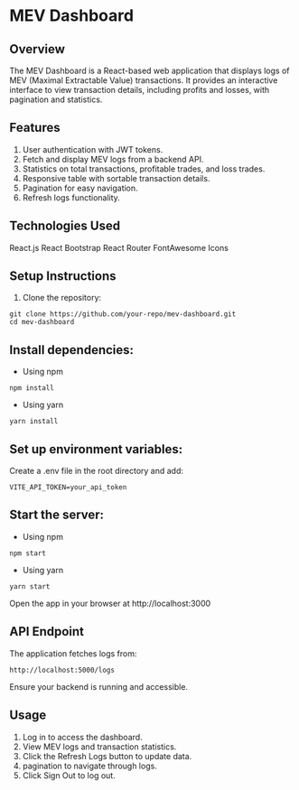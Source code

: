 # MEV Dashboard

## Overview

The MEV Dashboard is a React-based web application that displays logs of MEV (Maximal Extractable Value) transactions. It provides an interactive interface to view transaction details, including profits and losses, with pagination and statistics.

## Features

1. User authentication with JWT tokens.
2. Fetch and display MEV logs from a backend API.
3. Statistics on total transactions, profitable trades, and loss trades.
4. Responsive table with sortable transaction details.
5. Pagination for easy navigation.
6. Refresh logs functionality.

## Technologies Used

React.js
React Bootstrap
React Router
FontAwesome Icons

## Setup Instructions

1. Clone the repository:

```
git clone https://github.com/your-repo/mev-dashboard.git
cd mev-dashboard
```

## Install dependencies:

- Using npm
```
npm install
```
- Using yarn
```
yarn install
```

## Set up environment variables:

Create a .env file in the root directory and add:

```
VITE_API_TOKEN=your_api_token
```


## Start the  server:

- Using npm
```
npm start
```
- Using yarn
```
yarn start
```

Open the app in your browser at http://localhost:3000

## API Endpoint

The application fetches logs from:

```
http://localhost:5000/logs
```

Ensure your backend is running and accessible.

## Usage

1. Log in to access the dashboard.
2. View MEV logs and transaction statistics.
3. Click the Refresh Logs button to update data.
4. pagination to navigate through logs.
5. Click Sign Out to log out.
